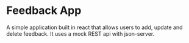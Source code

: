 # Feedback App
A simple application built in react that allows users to add, update and delete feedback. 
It uses a mock REST api with json-server.

